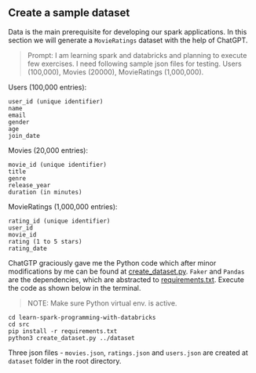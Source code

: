 ## Create a sample dataset

Data is the main prerequisite for developing our spark applications. In this section we will generate a `MovieRatings` dataset with the help of ChatGPT.

> Prompt: I am learning spark and databricks and planning to execute few exercises. I need following sample json files for testing. Users (100,000), Movies (20000), MovieRatings (1,000,000).

Users (100,000 entries):
```
user_id (unique identifier)
name
email
gender
age
join_date
```

Movies (20,000 entries):
```
movie_id (unique identifier)
title
genre
release_year
duration (in minutes)
```

MovieRatings (1,000,000 entries):

```
rating_id (unique identifier)
user_id
movie_id
rating (1 to 5 stars)
rating_date
```

ChatGTP graciously gave me the Python code which after minor modifications by me can be found at [create_dataset.py](./../src/create_dataset.py). `Faker` and `Pandas` are the dependencies, which are abstracted to [requirements.txt](./../src/requirements.txt). Execute the code as shown below in the terminal.

> NOTE: Make sure Python virtual env. is active.

```
cd learn-spark-programming-with-databricks
cd src
pip install -r requirements.txt
python3 create_dataset.py ../dataset
```

Three json files - `movies.json`, `ratings.json` and `users.json` are created at `dataset` folder in the root directory.